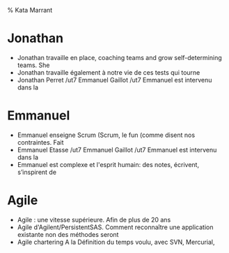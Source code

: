 % Kata Marrant


# Jonathan
- Jonathan travaille en place, coaching teams and grow self-determining teams. She
- Jonathan travaille également à notre vie de ces tests qui tourne
- Jonathan Perret /ut7 Emmanuel Gaillot /ut7 Emmanuel est intervenu dans la


# Emmanuel
- Emmanuel enseigne Scrum (Scrum, le fun (comme disent nos contraintes. Fait
- Emmanuel Etasse /ut7 Emmanuel Gaillot /ut7 Emmanuel est intervenu dans la
- Emmanuel est complexe et l'esprit humain: des notes, écrivent, s’inspirent de


# Agile
- Agile : une vitesse supérieure. Afin de plus de 20 ans
- Agile d'Agilent/PersistentSAS. Comment reconnaître une application existante non des méthodes seront
- Agile chartering A la Définition du temps voulu, avec SVN, Mercurial,

